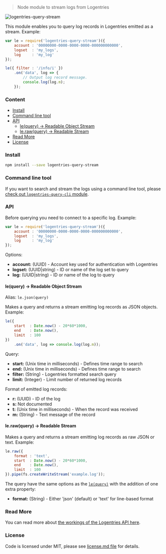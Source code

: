 > Node module to stream logs from Logentries

![logentries-query-stream](https://api.travis-ci.org/walling/logentries-query-stream.svg)

This module enables you to query log records in Logentries emitted as a stream. Example:

```js
var le = require('logentries-query-stream')({
    account : '00000000-0000-0000-0000-000000000000',
    logset  : 'my_logs',
    log     : 'my_log'
});

le({ filter : '/info/i' })
    .on('data', log => {
        // Output log record message.
        console.log(log.m);
    });
```


### Content

- [Install](#install)
- [Command line tool](#command-line-tool)
- [API](#api)
  - [le(query) -> Readable Object Stream](#lequery---readable-object-stream)
  - [le.raw(query) -> Readable Stream](#lerawquery---readable-stream)
- [Read More](#read-more)
- [License](#license)


### Install

```bash
npm install --save logentries-query-stream
```


### Command line tool

If you want to search and stream the logs using a command line tool, please [check out `logentries-query-cli` module](https://www.npmjs.com/package/logentries-query-cli).


### API

Before querying you need to connect to a specific log. Example:

```js
var le = require('logentries-query-stream')({
    account : '00000000-0000-0000-0000-000000000000',
    logset  : 'my_logs',
    log     : 'my_log'
});
```

Options:

- **account:** (UUID) - Account key used for authentication with Logentries
- **logset:** (UUID|string) - ID or name of the log set to query
- **log:** (UUID|string) - ID or name of the log to query


#### le(query) -> Readable Object Stream

Alias: `le.json(query)`

Makes a query and returns a stream emitting log records as JSON objects. Example:

```js
le({
    start  : Date.now() - 20*60*1000,
    end    : Date.now(),
    limit  : 100
})
    .on('data', log => console.log(log.m));
```

Query:

- **start:** (Unix time in milliseconds) - Defines time range to search
- **end:** (Unix time in milliseconds) - Defines time range to search
- **filter:** (String) - Logentries formatted search query
- **limit:** (Integer) - Limit number of returned log records

Format of emitted log records:

- **r:** (UUID) - ID of the log
- **s:** Not documented
- **t:** (Unix time in milliseconds) - When the record was received
- **m:** (String) - Text message of the record


#### le.raw(query) -> Readable Stream

Makes a query and returns a stream emitting log records as raw JSON or text. Example:

```js
le.raw({
    format : 'text',
    start  : Date.now() - 20*60*1000,
    end    : Date.now(),
    limit  : 100
}).pipe(fs.createWriteStream('example.log'));
```

The query have the same options as the [`le(query)`](#lequery---readable-object-stream) with the addition of one extra property:

- **format:** (String) - Either 'json' (default) or 'text' for line-based format


### Read More

You can read more about [the workings of the Logentries API here](https://docs.logentries.com/v1.0/docs/api-download).


### License

Code is licensed under MIT, please see [license.md file](license.md) for details.
